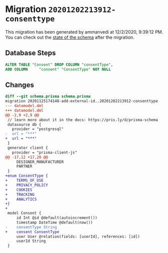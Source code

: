 # Migration `20201202213912-consenttype`

This migration has been generated by ammanvedi at 12/2/2020, 9:39:12 PM.
You can check out the [state of the schema](./schema.prisma) after the migration.

## Database Steps

```sql
ALTER TABLE "Consent" DROP COLUMN "consentType",
ADD COLUMN     "consent" "ConsentType" NOT NULL
```

## Changes

```diff
diff --git schema.prisma schema.prisma
migration 20201125174148-add-external-id..20201202213912-consenttype
--- datamodel.dml
+++ datamodel.dml
@@ -2,9 +2,9 @@
 // learn more about it in the docs: https://pris.ly/d/prisma-schema
 datasource db {
   provider = "postgresql"
-  url = "***"
+  url = "***"
 }
 generator client {
   provider = "prisma-client-js"
@@ -17,12 +17,20 @@
     DESIGNER_MANUFACTURER
     PARTNER
 }
+enum ConsentType {
+    TERMS_OF_USE
+    PRIVACY_POLICY
+    COOKIES
+    TRACKING
+    ANALYTICS
+}
+
 model Consent {
     id Int @id @default(autoincrement())
     timestamp DateTime @default(now())
-    consentType String
+    consent ConsentType
     user User @relation(fields: [userId], references: [id])
     userId String
 }
```


